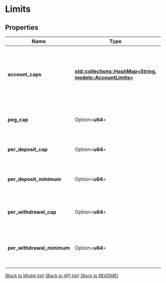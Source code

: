 # Limits

## Properties

Name | Type | Description | Notes
------------ | ------------- | ------------- | -------------
**account_caps** | [**std::collections::HashMap<String, models::AccountLimits>**](AccountLimits.md) | Represents the individual limits for requests coming from different accounts. | 
**peg_cap** | Option<**u64**> | Represents the total cap for all pegged-in BTC/sBTC. | [optional]
**per_deposit_cap** | Option<**u64**> | Per deposit cap. If none then there is no cap. | [optional]
**per_deposit_minimum** | Option<**u64**> | Per deposit minimum. If none then there is no minimum. | [optional]
**per_withdrawal_cap** | Option<**u64**> | Per withdrawal cap. If none then there is no cap. | [optional]
**per_withdrawal_minimum** | Option<**u64**> | Per withdrawal minimum. If none then there is no minimum. | [optional]

[[Back to Model list]](../README.md#documentation-for-models) [[Back to API list]](../README.md#documentation-for-api-endpoints) [[Back to README]](../README.md)


